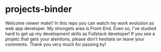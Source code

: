 # projects-binder
Welcome viewer mate!! 
In this repo you can watch my work evolution as web app developer. My strongets area is Front-End.
Even so, I've studied hard to get up my development skills as Fullstack developer!
If you see a projetc that gets your atentions, please don't hesitate on leave your comments. 
Thank you very much for passing by!
